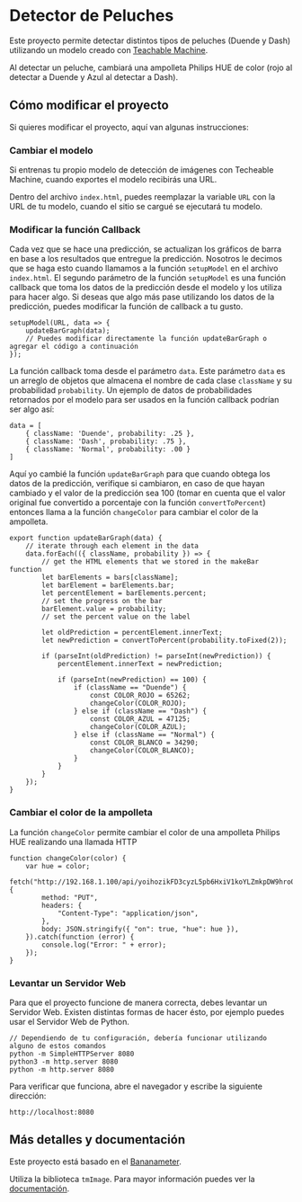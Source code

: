 # Detector de Peluches

Este proyecto permite detectar distintos tipos de peluches (Duende y Dash) utilizando un modelo creado con [Teachable Machine](https://teachablemachine.withgoogle.com/).

Al detectar un peluche, cambiará una ampolleta Philips HUE de color (rojo al detectar a Duende y Azul al detectar a Dash).

## Cómo modificar el proyecto

Si quieres modificar el proyecto, aquí van algunas instrucciones:

### Cambiar el modelo

Si entrenas tu propio modelo de detección de imágenes con Techeable Machine, cuando exportes el modelo recibirás una URL.

Dentro del archivo `index.html`, puedes reemplazar la variable `URL` con la URL de tu modelo, cuando el sitio se cargué se ejecutará tu modelo.

### Modificar la función Callback

Cada vez que se hace una predicción, se actualizan los gráficos de barra en base a los resultados que entregue la predicción. Nosotros le decimos que se haga esto cuando llamamos a la función `setupModel` en el archivo `index.html`. El segundo parámetro de la función `setupModel` es una función callback que toma los datos de la predicción desde el modelo y los utiliza para hacer algo. Si deseas que algo más pase utilizando los datos de la predicción, puedes modificar la función de callback a tu gusto.

```
setupModel(URL, data => {
    updateBarGraph(data);
    // Puedes modificar directamente la función updateBarGraph o agregar el código a continuación
});
```

La función callback toma desde el parámetro `data`. Este parámetro `data` es un arreglo de objetos que almacena el nombre de cada clase `className` y su probabilidad `probability`.
Un ejemplo de datos de probabilidades retornados por el modelo para ser usados en la función callback podrían ser algo así:
```
data = [
    { className: 'Duende', probability: .25 },
    { className: 'Dash', probability: .75 },
    { className: 'Normal', probability: .00 }
]
```

Aquí yo cambié la función `updateBarGraph` para que cuando obtega los datos de la predicción, verifique si cambiaron, en caso de que hayan cambiado y el valor de la predicción sea 100 (tomar en cuenta que el valor original fue convertido a porcentaje con la función `convertToPercent`) entonces llama a la función `changeColor` para cambiar el color de la ampolleta.

```
export function updateBarGraph(data) {
    // iterate through each element in the data
    data.forEach(({ className, probability }) => {
        // get the HTML elements that we stored in the makeBar function
        let barElements = bars[className];
        let barElement = barElements.bar;
        let percentElement = barElements.percent;
        // set the progress on the bar
        barElement.value = probability;
        // set the percent value on the label

        let oldPrediction = percentElement.innerText;
        let newPrediction = convertToPercent(probability.toFixed(2));

        if (parseInt(oldPrediction) != parseInt(newPrediction)) {
            percentElement.innerText = newPrediction;

            if (parseInt(newPrediction) == 100) {
                if (className == "Duende") {
                    const COLOR_ROJO = 65262;
                    changeColor(COLOR_ROJO);
                } else if (className == "Dash") {
                    const COLOR_AZUL = 47125;
                    changeColor(COLOR_AZUL);
                } else if (className == "Normal") {
                    const COLOR_BLANCO = 34290;
                    changeColor(COLOR_BLANCO);
                }
            }
        }
    });
}
```

### Cambiar el color de la ampolleta

La función `changeColor` permite cambiar el color de una ampolleta Philips HUE realizando una llamada HTTP

```
function changeColor(color) {
    var hue = color;
    fetch("http://192.168.1.100/api/yoihozikFD3cyzL5pb6HxiV1koYLZmkpDW9hro0A/lights/3/state", {
        method: "PUT",
        headers: {
            "Content-Type": "application/json",
        },
        body: JSON.stringify({ "on": true, "hue": hue }),
    }).catch(function (error) {
        console.log("Error: " + error);
    });
}
```

### Levantar un Servidor Web

Para que el proyecto funcione de manera correcta, debes levantar un Servidor Web. Existen distintas formas de hacer ésto, por ejemplo puedes usar el Servidor Web de Python.

```
// Dependiendo de tu configuración, debería funcionar utilizando alguno de estos comandos
python -m SimpleHTTPServer 8080
python3 -m http.server 8080
python -m http.server 8080
```

Para verificar que funciona, abre el navegador y escribe la siguiente dirección:

```
http://localhost:8080
```

## Más detalles y documentación
Este proyecto está basado en el [Bananameter](https://medium.com/p/4bfffa765866/).

Utiliza la biblioteca `tmImage`. Para mayor información puedes ver la [documentación](https://github.com/googlecreativelab/teachablemachine-community/tree/master/libraries/image).